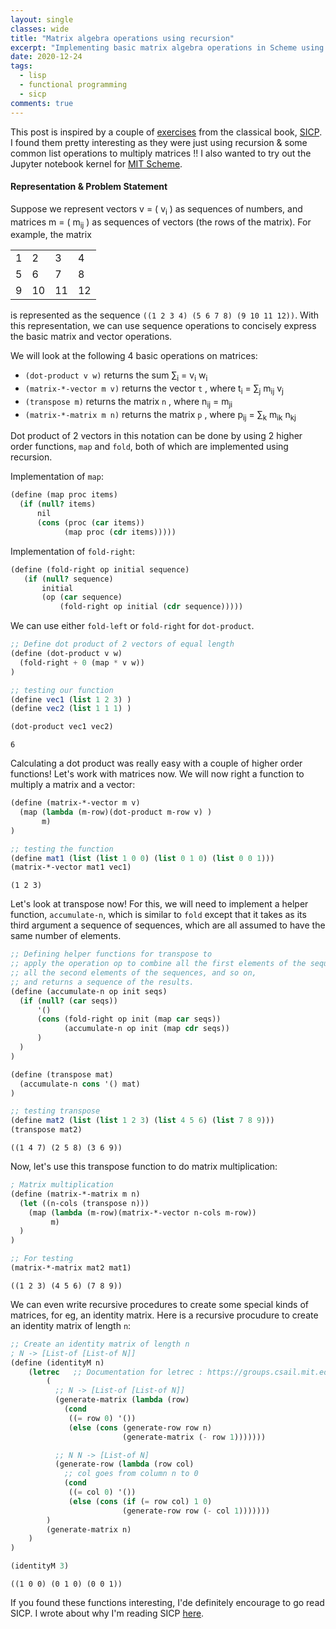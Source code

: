 ```yaml
---
layout: single
classes: wide
title: "Matrix algebra operations using recursion"
excerpt: "Implementing basic matrix algebra operations in Scheme using a Jupyter notebook"
date: 2020-12-24
tags:
  - lisp
  - functional programming
  - sicp
comments: true
---
```



This post is inspired by a couple of [exercises](https://sarabander.github.io/sicp/html/2_002e2.xhtml#Exercise-2_002e37) from the classical book, [SICP](https://sarabander.github.io/sicp/html/index.xhtml). I found them pretty interesting as they were just using recursion & some common list operations to multiply matrices !! I also wanted to try out the Jupyter notebook kernel for [MIT Scheme](https://github.com/joeltg/mit-scheme-kernel).

#### Representation & Problem Statement

Suppose we represent vectors v = ( v<sub>i</sub> ) as sequences of numbers, and matrices m = ( m<sub>ij</sub> ) as sequences of vectors (the rows of the matrix). For example, the matrix

<div align=center>
    <table>
        <tr>
            <td>1</td>
            <td>2</td>
            <td>3</td>
            <td>4</td>
        </tr>
        <tr>
            <td>5</td>
            <td>6</td>
            <td>7</td>
            <td>8</td>
        </tr>
        <tr>
            <td>9</td>
            <td>10</td>
            <td>11</td>
            <td>12</td>
        </tr>
    </table>
</div>


is represented as the sequence `((1 2 3 4) (5 6 7 8) (9 10 11 12))`. With this representation, we can use sequence operations to concisely express the basic matrix and vector operations. 

We will look at the following 4 basic operations on matrices:
- `(dot-product v w)` returns the sum  &sum;<sub>i</sub> = v<sub>i</sub> w<sub>i</sub>  
- `(matrix-*-vector m v)` returns the vector `t` , where t<sub>i</sub> = &sum;<sub>j</sub> m<sub>ij</sub> v<sub>j</sub>  
- `(transpose m)` returns the matrix `n` , where n<sub>ij</sub> = m<sub>ji</sub> 
- `(matrix-*-matrix m n)` returns the matrix `p` , where p<sub>ij</sub> = &sum;<sub>k</sub> m<sub>ik</sub> n<sub>kj</sub> 

Dot product of 2 vectors in this notation can be done by using 2 higher order functions, `map` and `fold`, both of which are implemented using recursion.

Implementation of `map`:
```scheme
(define (map proc items)
  (if (null? items)
      nil
      (cons (proc (car items))
            (map proc (cdr items)))))
```


Implementation of `fold-right`:
```scheme
(define (fold-right op initial sequence) 
   (if (null? sequence) 
       initial 
       (op (car sequence) 
           (fold-right op initial (cdr sequence)))))
``` 

We can use either `fold-left` or `fold-right` for `dot-product`.


```scheme
;; Define dot product of 2 vectors of equal length
(define (dot-product v w)
  (fold-right + 0 (map * v w))
)

;; testing our function
(define vec1 (list 1 2 3) )
(define vec2 (list 1 1 1) )

(dot-product vec1 vec2)
```




    6



Calculating a dot product was really easy with a couple of higher order functions!
Let's work with matrices now. We will now right a function to multiply a matrix and a vector:


```scheme
(define (matrix-*-vector m v)
  (map (lambda (m-row)(dot-product m-row v) ) 
       m)
)

;; testing the function
(define mat1 (list (list 1 0 0) (list 0 1 0) (list 0 0 1)))
(matrix-*-vector mat1 vec1)
```




    (1 2 3)



Let's look at transpose now! For this, we will need to implement a helper function, `accumulate-n`, which is similar to `fold` except that it takes as its third argument a sequence of sequences, which are all assumed to have the same number of elements. 


```scheme
;; Defining helper functions for transpose to 
;; apply the operation op to combine all the first elements of the sequences,
;; all the second elements of the sequences, and so on, 
;; and returns a sequence of the results. 
(define (accumulate-n op init seqs)
  (if (null? (car seqs))
      '()
      (cons (fold-right op init (map car seqs))
            (accumulate-n op init (map cdr seqs))
      )
  )
)

(define (transpose mat)
  (accumulate-n cons '() mat)
)

;; testing transpose
(define mat2 (list (list 1 2 3) (list 4 5 6) (list 7 8 9))) 
(transpose mat2)
```




    ((1 4 7) (2 5 8) (3 6 9))



Now, let's use this transpose function to do matrix multiplication:


```scheme
; Matrix multiplication
(define (matrix-*-matrix m n)
  (let ((n-cols (transpose n)))
    (map (lambda (m-row)(matrix-*-vector n-cols m-row)) 
         m)
  )
)

;; For testing
(matrix-*-matrix mat2 mat1)
```




    ((1 2 3) (4 5 6) (7 8 9))



We can even write recursive procedures to create some special kinds of matrices, for eg, an identity matrix. Here is a recursive procudure to create an identity matrix of length `n`:


```scheme
;; Create an identity matrix of length n
; N -> [List-of [List-of N]]
(define (identityM n)
    (letrec   ;; Documentation for letrec : https://groups.csail.mit.edu/mac/ftpdir/scheme-7.4/doc-html/scheme_3.html
        (
          ;; N -> [List-of [List-of N]]
          (generate-matrix (lambda (row)
            (cond
             ((= row 0) '())
             (else (cons (generate-row row n)
                         (generate-matrix (- row 1)))))))

          ;; N N -> [List-of N]
          (generate-row (lambda (row col)
            ;; col goes from column n to 0
            (cond
             ((= col 0) '())
             (else (cons (if (= row col) 1 0)
                         (generate-row row (- col 1)))))))
        )
        (generate-matrix n)
    )
)

(identityM 3)
```




    ((1 0 0) (0 1 0) (0 0 1))



If you found these functions interesting, I'de definitely encourage to go read SICP. I wrote about why I'm reading SICP [here](https://pritesh-shrivastava.github.io/blog/2020/08/30/sicp-so-far).